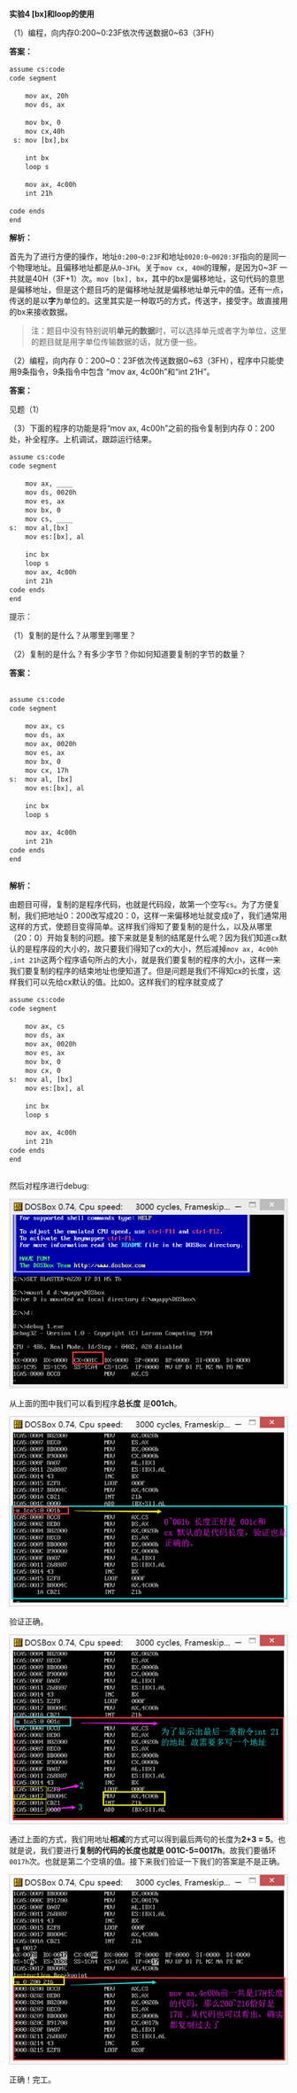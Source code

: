 **实验4	[bx]和loop的使用**

（1）编程，向内存0:200~0:23F依次传送数据0~63（3FH）

**答案：**

```assembly
assume cs:code
code segment

    mov ax, 20h
    mov ds, ax

    mov bx, 0
    mov cx,40h
 s: mov [bx],bx

    int bx
    loop s

    mov ax, 4c00h
    int 21h
    
code ends
end

```

**解析：**

首先为了进行方便的操作，地址`0:200~0:23F`和地址`0020:0~0020:3F`指向的是同一个物理地址。且偏移地址都是从`0~3FH`。关于`mov cx, 40H`的理解，是因为0~3F 一共就是40H（3F+1）次。`mov [bx], bx`，其中的bx是偏移地址，这句代码的意思是偏移地址，但是这个题目巧的是偏移地址就是偏移地址单元中的值。还有一点，传送的是以**字**为单位的。这里其实是一种取巧的方式，传送字，接受字。故直接用的bx来接收数据。

> 注：题目中没有特别说明**单元的数据**时，可以选择单元或者字为单位，这里的题目就是用字单位传输数据的话，就方便一些。

（2）编程，向内存 0：200~0：23F依次传送数据0~63（3FH），程序中只能使用9条指令，9条指令中包含 “mov ax, 4c00h”和“int 21H”。

**答案：**

见题（1）

（3）下面的程序的功能是将“mov ax, 4c00h”之前的指令复制到内存 0：200处，补全程序。上机调试，跟踪运行结果。

```assembly
assume cs:code
code segment

    mov ax, ____
    mov ds, 0020h
    mov es, ax
    mov bx, 0
    mov cs, ____
s:  mov al,[bx]
    mov es:[bx], al
    
    inc bx
    loop s
    mov ax, 4c00h
    int 21h
code ends
end
```

提示：

（1）复制的是什么？从哪里到哪里？

（2）复制的是什么？有多少字节？你如何知道要复制的字节的数量？

**答案：**

```assembly

assume cs:code
code segment

    mov ax, cs
    mov ds, ax
    mov ax, 0020h
    mov es, ax
    mov bx, 0
    mov cx, 17h
s:  mov al, [bx]
    mov es:[bx], al
    
    inc bx
    loop s

    mov ax, 4c00h
    int 21h
code ends
end


```

**解析：**

由题目可得，复制的是程序代码，也就是代码段，故第一个空写`cs`。为了方便复制，我们把地址0：200改写成20：0，这样一来偏移地址就变成`0`了，我们通常用这样的方式，使题目变得简单。这样我们得知了要复制的是什么，以及从哪里（20：0）开始复制的问题。接下来就是复制的结尾是什么呢？因为我们知道`cx`默认的是程序段的大小的，故只要我们得知了cx的大小，然后减掉`mov ax, 4c00h ,int 21h`这两个程序语句所占的大小，就是我们要复制的程序的大小，这样一来我们要复制的程序的结束地址也便知道了。但是问题是我们不得知cx的长度，这样我们可以先给cx默认的值。比如0。这样我们的程序就变成了

```assembly
assume cs:code
code segment

    mov ax, cs
    mov ds, ax
    mov ax, 0020h
    mov es, ax
    mov bx, 0
    mov cx, 0
s:  mov al, [bx]
    mov es:[bx], al
    
    inc bx
    loop s

    mov ax, 4c00h
    int 21h
code ends
end


```

然后对程序进行debug:

![](./img/01.png)

从上面的图中我们可以看到程序**总长度** 是**001ch**。

![](./img/02.png)

验证正确。

![](./img/03.png)

通过上面的方式，我们用地址**相减**的方式可以得到最后两句的长度为**2+3 = 5**。也就是说，我们要进行**复制的代码的长度也就是 001C-5=0017h**。故我们要循环`0017h`次。也就是第二个空填的值。接下来我们验证一下我们的答案是不是正确。

![](img/04.png)

正确！完工。